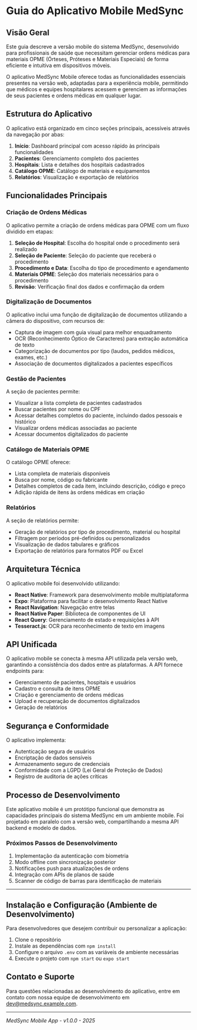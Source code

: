 # Guia do Aplicativo Mobile MedSync

## Visão Geral

Este guia descreve a versão mobile do sistema MedSync, desenvolvido para profissionais de saúde que necessitam gerenciar ordens médicas para materiais OPME (Órteses, Próteses e Materiais Especiais) de forma eficiente e intuitiva em dispositivos móveis.

O aplicativo MedSync Mobile oferece todas as funcionalidades essenciais presentes na versão web, adaptadas para a experiência mobile, permitindo que médicos e equipes hospitalares acessem e gerenciem as informações de seus pacientes e ordens médicas em qualquer lugar.

## Estrutura do Aplicativo

O aplicativo está organizado em cinco seções principais, acessíveis através da navegação por abas:

1. **Início**: Dashboard principal com acesso rápido às principais funcionalidades
2. **Pacientes**: Gerenciamento completo dos pacientes
3. **Hospitais**: Lista e detalhes dos hospitais cadastrados
4. **Catálogo OPME**: Catálogo de materiais e equipamentos
5. **Relatórios**: Visualização e exportação de relatórios

## Funcionalidades Principais

### Criação de Ordens Médicas

O aplicativo permite a criação de ordens médicas para OPME com um fluxo dividido em etapas:

1. **Seleção de Hospital**: Escolha do hospital onde o procedimento será realizado
2. **Seleção de Paciente**: Seleção do paciente que receberá o procedimento
3. **Procedimento e Data**: Escolha do tipo de procedimento e agendamento
4. **Materiais OPME**: Seleção dos materiais necessários para o procedimento
5. **Revisão**: Verificação final dos dados e confirmação da ordem

### Digitalização de Documentos

O aplicativo inclui uma função de digitalização de documentos utilizando a câmera do dispositivo, com recursos de:

- Captura de imagem com guia visual para melhor enquadramento
- OCR (Reconhecimento Óptico de Caracteres) para extração automática de texto
- Categorização de documentos por tipo (laudos, pedidos médicos, exames, etc.)
- Associação de documentos digitalizados a pacientes específicos

### Gestão de Pacientes

A seção de pacientes permite:

- Visualizar a lista completa de pacientes cadastrados
- Buscar pacientes por nome ou CPF
- Acessar detalhes completos do paciente, incluindo dados pessoais e histórico
- Visualizar ordens médicas associadas ao paciente
- Acessar documentos digitalizados do paciente

### Catálogo de Materiais OPME

O catálogo OPME oferece:

- Lista completa de materiais disponíveis
- Busca por nome, código ou fabricante
- Detalhes completos de cada item, incluindo descrição, código e preço
- Adição rápida de itens às ordens médicas em criação

### Relatórios

A seção de relatórios permite:

- Geração de relatórios por tipo de procedimento, material ou hospital
- Filtragem por períodos pré-definidos ou personalizados
- Visualização de dados tabulares e gráficos
- Exportação de relatórios para formatos PDF ou Excel

## Arquitetura Técnica

O aplicativo mobile foi desenvolvido utilizando:

- **React Native**: Framework para desenvolvimento mobile multiplataforma
- **Expo**: Plataforma para facilitar o desenvolvimento React Native
- **React Navigation**: Navegação entre telas
- **React Native Paper**: Biblioteca de componentes de UI
- **React Query**: Gerenciamento de estado e requisições à API
- **Tesseract.js**: OCR para reconhecimento de texto em imagens

## API Unificada

O aplicativo mobile se conecta à mesma API utilizada pela versão web, garantindo a consistência dos dados entre as plataformas. A API fornece endpoints para:

- Gerenciamento de pacientes, hospitais e usuários
- Cadastro e consulta de itens OPME
- Criação e gerenciamento de ordens médicas
- Upload e recuperação de documentos digitalizados
- Geração de relatórios

## Segurança e Conformidade

O aplicativo implementa:

- Autenticação segura de usuários
- Encriptação de dados sensíveis
- Armazenamento seguro de credenciais
- Conformidade com a LGPD (Lei Geral de Proteção de Dados)
- Registro de auditoria de ações críticas

## Processo de Desenvolvimento

Este aplicativo mobile é um protótipo funcional que demonstra as capacidades principais do sistema MedSync em um ambiente mobile. Foi projetado em paralelo com a versão web, compartilhando a mesma API backend e modelo de dados.

### Próximos Passos de Desenvolvimento

1. Implementação da autenticação com biometria
2. Modo offline com sincronização posterior
3. Notificações push para atualizações de ordens
4. Integração com APIs de planos de saúde
5. Scanner de código de barras para identificação de materiais

---

## Instalação e Configuração (Ambiente de Desenvolvimento)

Para desenvolvedores que desejem contribuir ou personalizar a aplicação:

1. Clone o repositório
2. Instale as dependências com `npm install`
3. Configure o arquivo `.env` com as variáveis de ambiente necessárias
4. Execute o projeto com `npm start` ou `expo start`

## Contato e Suporte

Para questões relacionadas ao desenvolvimento do aplicativo, entre em contato com nossa equipe de desenvolvimento em dev@medsync.example.com.

---

*MedSync Mobile App - v1.0.0 - 2025*